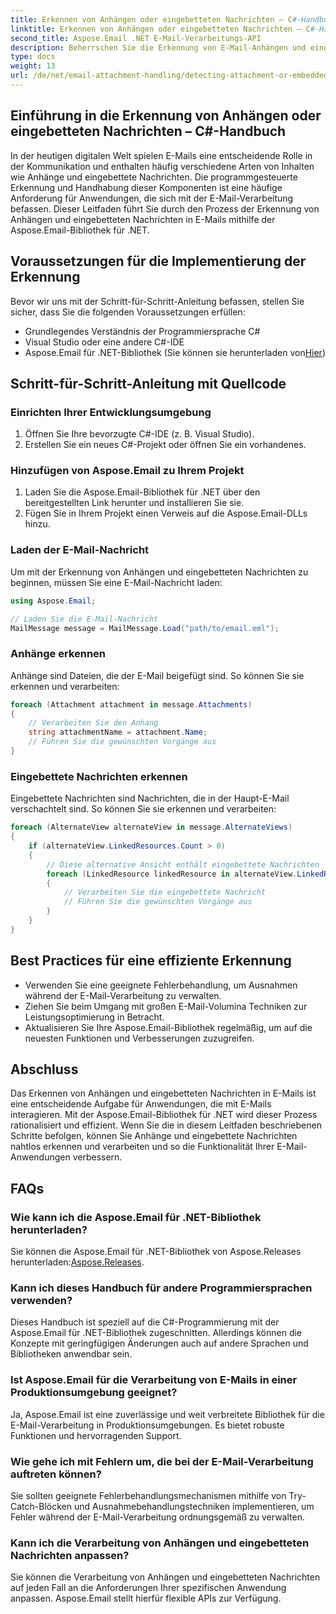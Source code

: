 ```yaml
---
title: Erkennen von Anhängen oder eingebetteten Nachrichten – C#-Handbuch
linktitle: Erkennen von Anhängen oder eingebetteten Nachrichten – C#-Handbuch
second_title: Aspose.Email .NET E-Mail-Verarbeitungs-API
description: Beherrschen Sie die Erkennung von E-Mail-Anhängen und eingebetteten Nachrichten in C# mit Aspose.Email für .NET. Verbessern Sie Ihr E-Mail-Handling mit unserem umfassenden Leitfaden.
type: docs
weight: 13
url: /de/net/email-attachment-handling/detecting-attachment-or-embedded-message-csharp-guide/
---
```


## Einführung in die Erkennung von Anhängen oder eingebetteten Nachrichten – C#-Handbuch

In der heutigen digitalen Welt spielen E-Mails eine entscheidende Rolle in der Kommunikation und enthalten häufig verschiedene Arten von Inhalten wie Anhänge und eingebettete Nachrichten. Die programmgesteuerte Erkennung und Handhabung dieser Komponenten ist eine häufige Anforderung für Anwendungen, die sich mit der E-Mail-Verarbeitung befassen. Dieser Leitfaden führt Sie durch den Prozess der Erkennung von Anhängen und eingebetteten Nachrichten in E-Mails mithilfe der Aspose.Email-Bibliothek für .NET.

## Voraussetzungen für die Implementierung der Erkennung

Bevor wir uns mit der Schritt-für-Schritt-Anleitung befassen, stellen Sie sicher, dass Sie die folgenden Voraussetzungen erfüllen:

- Grundlegendes Verständnis der Programmiersprache C#
- Visual Studio oder eine andere C#-IDE
-  Aspose.Email für .NET-Bibliothek (Sie können sie herunterladen von[Hier](https://products.aspose.com/email/net))

## Schritt-für-Schritt-Anleitung mit Quellcode

### Einrichten Ihrer Entwicklungsumgebung

1. Öffnen Sie Ihre bevorzugte C#-IDE (z. B. Visual Studio).
2. Erstellen Sie ein neues C#-Projekt oder öffnen Sie ein vorhandenes.

### Hinzufügen von Aspose.Email zu Ihrem Projekt

1. Laden Sie die Aspose.Email-Bibliothek für .NET über den bereitgestellten Link herunter und installieren Sie sie.
2. Fügen Sie in Ihrem Projekt einen Verweis auf die Aspose.Email-DLLs hinzu.

### Laden der E-Mail-Nachricht

Um mit der Erkennung von Anhängen und eingebetteten Nachrichten zu beginnen, müssen Sie eine E-Mail-Nachricht laden:

```csharp
using Aspose.Email;

// Laden Sie die E-Mail-Nachricht
MailMessage message = MailMessage.Load("path/to/email.eml");
```

### Anhänge erkennen

Anhänge sind Dateien, die der E-Mail beigefügt sind. So können Sie sie erkennen und verarbeiten:

```csharp
foreach (Attachment attachment in message.Attachments)
{
    // Verarbeiten Sie den Anhang
    string attachmentName = attachment.Name;
    // Führen Sie die gewünschten Vorgänge aus
}
```

### Eingebettete Nachrichten erkennen

Eingebettete Nachrichten sind Nachrichten, die in der Haupt-E-Mail verschachtelt sind. So können Sie sie erkennen und verarbeiten:

```csharp
foreach (AlternateView alternateView in message.AlternateViews)
{
    if (alternateView.LinkedResources.Count > 0)
    {
        // Diese alternative Ansicht enthält eingebettete Nachrichten
        foreach (LinkedResource linkedResource in alternateView.LinkedResources)
        {
            // Verarbeiten Sie die eingebettete Nachricht
            // Führen Sie die gewünschten Vorgänge aus
        }
    }
}
```

## Best Practices für eine effiziente Erkennung

- Verwenden Sie eine geeignete Fehlerbehandlung, um Ausnahmen während der E-Mail-Verarbeitung zu verwalten.
- Ziehen Sie beim Umgang mit großen E-Mail-Volumina Techniken zur Leistungsoptimierung in Betracht.
- Aktualisieren Sie Ihre Aspose.Email-Bibliothek regelmäßig, um auf die neuesten Funktionen und Verbesserungen zuzugreifen.

## Abschluss

Das Erkennen von Anhängen und eingebetteten Nachrichten in E-Mails ist eine entscheidende Aufgabe für Anwendungen, die mit E-Mails interagieren. Mit der Aspose.Email-Bibliothek für .NET wird dieser Prozess rationalisiert und effizient. Wenn Sie die in diesem Leitfaden beschriebenen Schritte befolgen, können Sie Anhänge und eingebettete Nachrichten nahtlos erkennen und verarbeiten und so die Funktionalität Ihrer E-Mail-Anwendungen verbessern.

## FAQs

### Wie kann ich die Aspose.Email für .NET-Bibliothek herunterladen?

 Sie können die Aspose.Email für .NET-Bibliothek von Aspose.Releases herunterladen:[Aspose.Releases](https://releases.aspose.com/email/net/).

### Kann ich dieses Handbuch für andere Programmiersprachen verwenden?

Dieses Handbuch ist speziell auf die C#-Programmierung mit der Aspose.Email für .NET-Bibliothek zugeschnitten. Allerdings können die Konzepte mit geringfügigen Änderungen auch auf andere Sprachen und Bibliotheken anwendbar sein.

### Ist Aspose.Email für die Verarbeitung von E-Mails in einer Produktionsumgebung geeignet?

Ja, Aspose.Email ist eine zuverlässige und weit verbreitete Bibliothek für die E-Mail-Verarbeitung in Produktionsumgebungen. Es bietet robuste Funktionen und hervorragenden Support.

### Wie gehe ich mit Fehlern um, die bei der E-Mail-Verarbeitung auftreten können?

Sie sollten geeignete Fehlerbehandlungsmechanismen mithilfe von Try-Catch-Blöcken und Ausnahmebehandlungstechniken implementieren, um Fehler während der E-Mail-Verarbeitung ordnungsgemäß zu verwalten.

### Kann ich die Verarbeitung von Anhängen und eingebetteten Nachrichten anpassen?

Sie können die Verarbeitung von Anhängen und eingebetteten Nachrichten auf jeden Fall an die Anforderungen Ihrer spezifischen Anwendung anpassen. Aspose.Email stellt hierfür flexible APIs zur Verfügung.